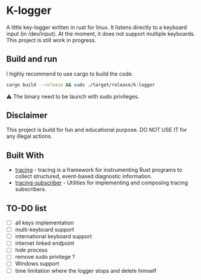 # K-logger

A little key-logger written in rust for linux. It listens directly to a keyboard input (in /dev/input). At the moment, it does not support multiple keyboards.
This project is still work in progress.

## Build and run

I highly recommend to use cargo to build the code.

```sh
cargo build --release && sudo ./target/release/k-logger
```

:warning: The binary need to be launch with sudo privileges.

## Disclaimer

This project is build for fun and educational purpose. DO NOT USE IT for any illegal actions.

## Built With

* [tracing](https://docs.rs/tracing/latest/tracing/) - tracing is a framework for instrumenting Rust programs to collect structured, event-based diagnostic information.
* [tracing-subscriber](https://docs.rs/tracing-subscriber/latest/tracing_subscriber/) - Utilities for implementing and composing tracing subscribers.

## TO-DO list

* [ ] all keys implementation
* [ ] multi-keyboard support
* [ ] international keyboard support
* [ ] internet linked endpoint
* [ ] hide process
* [ ] remove sudo privilege ?
* [ ] Windows support
* [ ] time limitation where the logger stops and delete himself
